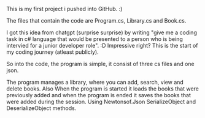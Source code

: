 This is my first project i pushed into GitHub. :)

The files that contain the code are Program.cs, Library.cs and Book.cs.

I got this idea from chatgpt (surprise surprise) by writing "give me a coding task in c# language that would be presented to a person who is being intervied for a junior developer role". :D Impressive right?
This is the start of my coding journey (atleast publicly).

So into the code, the program is simple, it consist of three cs files and one json.

The program manages a library, where you can add, search,
view and delete books. Also When the program is started it loads the books that were previously added and when the program is ended it saves the books that were added during the session.
Using Newtonsof.Json SerializeObject and DeserializeObject methods.
